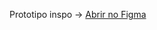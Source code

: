 Prototipo inspo -> <a href="https://www.figma.com/design/1ygOnKhQiimEN7Xxj1BZU3/P%C3%A1gina-web%3A-desenvolvendo-um-site-de-assinatura-de-conte%C3%BAdo-(Community)?node-id=0-1&node-type=canvas&t=Rr222xIBOQ94CgVO-0"> Abrir no Figma </a>
